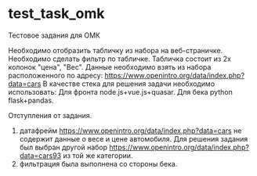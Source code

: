 # test_task_omk
Тестовое задания для ОМК

Необходимо отобразить табличку из набора на веб-страничке.
Необходимо сделать фильтр по табличке.
Табличка состоит из 2х колонок "цена", "Вес".
Данные необходимо взять из набора расположенного по адресу: https://www.openintro.org/data/index.php?data=cars
В качестве стека для решения задачи необходимо использовать:
Для фронта node.js+vue.js+quasar.
Для бека python flask+pandas.

Отступления от задания.
1. датафрейм https://www.openintro.org/data/index.php?data=cars не содержит данные о весе и цене автомобиля. Для решения задания был выбран другой набор https://www.openintro.org/data/index.php?data=cars93 из той же категории.
2. фильтрация была выполнена со стороны бека.
